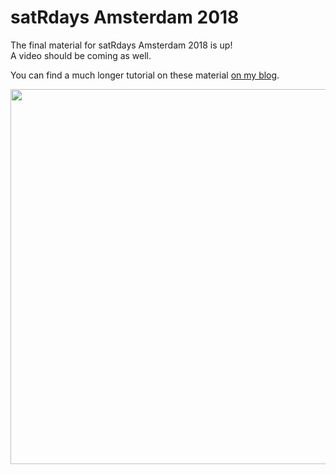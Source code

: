 # satRdays Amsterdam 2018

The final material for satRdays Amsterdam 2018 is up!  
A video should be coming as well.  

You can find a much longer tutorial on these material [on my blog](https://suzan.rbind.io/categories/tutorial/).

<img src="https://raw.githubusercontent.com/suzanbaert/SatRdaysAmsterdam18_dplyr/master/images/coverslide.png" width="600">



